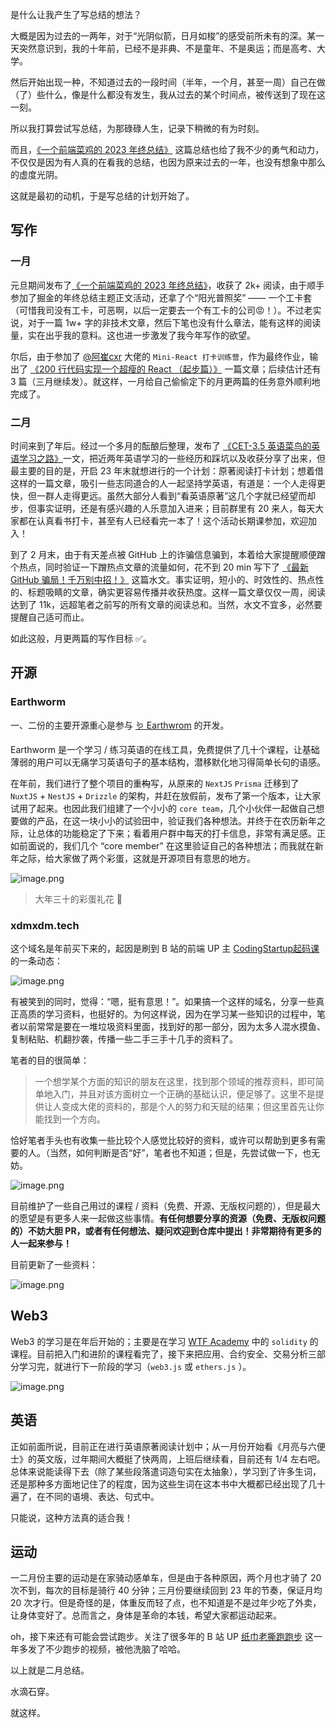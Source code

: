 是什么让我产生了写总结的想法？

大概是因为过去的一两年，对于“光阴似箭，日月如梭”的感受前所未有的深。某一天突然意识到，我的十年前，已经不是非典、不是童年、不是奥运；而是高考、大学。

然后开始出现一种，不知道过去的一段时间（半年，一个月，甚至一周）自己在做（了）些什么，像是什么都没有发生，我从过去的某个时间点，被传送到了现在这一刻。

所以我打算尝试写总结，为那碌碌人生，记录下稍微的有为时刻。

而且，[《一个前端菜鸡的 2023 年终总结》](https://juejin.cn/post/7319320776002240512)  这篇总结也给了我不少的勇气和动力，不仅仅是因为有人真的在看我的总结，也因为原来过去的一年，也没有想象中那么的虚度光阴。

这就是最初的动机，于是写总结的计划开始了。

## 写作

### 一月

元旦期间发布了[《一个前端菜鸡的 2023 年终总结》](https://juejin.cn/post/7319320776002240512)，收获了 2k+ 阅读，由于顺手参加了掘金的年终总结主题正文活动，还拿了个“阳光普照奖” —— 一个工卡套（可惜我司没有工卡，可恶啊，以后一定要去一个有工卡的公司😡！）。不过老实说，对于一篇 1w+ 字的非技术文章，然后下笔也没有什么章法，能有这样的阅读量，实在出乎我的意料。这也进一步激发了我今年写作的欲望。

尔后，由于参加了 [@阿崔cxr](https://github.com/cuixiaorui) 大佬的 `Mini-React 打卡训练营`，作为最终作业，输出了 [《200 行代码实现一个超瘦的 React （起步篇）》](https://juejin.cn/post/7326551966854217763) 一篇文章；后续估计还有 3 篇（三月继续发）。就这样，一月给自己偷偷定下的月更两篇的任务意外顺利地完成了。

### 二月

时间来到了年后。经过一个多月的酝酿后整理，发布了 [《CET-3.5 英语菜鸟的英语学习之路》](https://juejin.cn/post/7333162360360665099)一文，把近两年英语学习的一些经历和踩坑以及收获分享了出来，但最主要的目的是，开启 23 年末就想进行的一个计划：原著阅读打卡计划；想着借这样的一篇文章，吸引一些志同道合的人一起坚持学英语，有道是：一个人走得更快，但一群人走得更远。虽然大部分人看到“看英语原著”这几个字就已经望而却步，但事实证明，还是有感兴趣的人乐意加入进来；目前群里有 20 来人，每天大家都在认真看书打卡，甚至有人已经看完一本了！这个活动长期课参加，欢迎加入！

到了 2 月末，由于有天差点被 GitHub 上的诈骗信息骗到，本着给大家提醒顺便蹭个热点，同时验证一下蹭热点文章的流量如何，花不到 20 min 写下了 [《最新 GitHub 骗局！千万别中招！》](https://juejin.cn/post/7337666469903122472) 这篇水文。事实证明，短小的、时效性的、热点性的、标题吸睛的文章，确实更容易传播并收获热度。这样一篇文章仅仅一周，阅读达到了 11k，远超笔者之前写的所有文章的阅读总和。当然，水文不宜多，必然要提醒自己适可而止。

如此这般，月更两篇的写作目标 ✅。

## 开源

### Earthworm

一、二份的主要开源重心是参与 [🪱 Earthwrom](https://github.com/cuixueshe/earthworm) 的开发。

Earthworm 是一个学习 / 练习英语的在线工具，免费提供了几十个课程，让基础薄弱的用户可以无痛学习英语句子的基本结构，潜移默化地习得简单长句的语感。

在年前，我们进行了整个项目的重~~构~~写，从原来的 `NextJS` `Prisma` 迁移到了 `NuxtJS` + `NestJS` + `Drizzle` 的架构，并赶在放假前，发布了第一个版本，让大家试用了起来。也因此我们组建了一个小小的 `core team`，几个小伙伴一起做自己想要做的产品，在这一块小小的试验田中，验证我们各种想法。并终于在农历新年之际，让总体的功能稳定了下来；看着用户群中每天的打卡信息，非常有满足感。正如前面说的，我们几个 “core member” 在这里验证自己的各种想法；而我就在新年之际，给大家做了两个彩蛋，这就是开源项目有意思的地方。

![image.png](https://nauxscript-blog.oss-cn-hongkong.aliyuncs.com/2024-02-29-1.png)

> 大年三十的彩蛋礼花 🎉

### xdmxdm.tech

这个域名是年前买下来的，起因是刷到 B 站的前端 UP 主 [CodingStartup起码课](https://space.bilibili.com/451368848) 的一条动态：

![image.png](https://nauxscript-blog.oss-cn-hongkong.aliyuncs.com/2024-02-29-2.png)

有被笑到的同时，觉得：“嗯，挺有意思！”。如果搞一个这样的域名，分享一些真正高质的学习资料，也挺好的。为何这样说，因为在学习某一些知识的过程中，笔者以前常常是要在一堆垃圾资料里面，找到好的那一部分，因为太多人混水摸鱼、复制粘贴、机翻抄袭，传播一些二手三手十几手的资料了。

笔者的目的很简单：

> 一个想学某个方面的知识的朋友在这里，找到那个领域的推荐资料，即可简单地入门，并且对该方面树立一个正确的基础认识，便足够了。这里不是提供让人变成大佬的资料的，那是个人的努力和天赋的结果；但这里首先让你能找到一个方向。

恰好笔者手头也有收集一些比较个人感觉比较好的资料，或许可以帮助到更多有需要的人。（当然，如何判断是否“好”，笔者也不知道；但是，先尝试做一下，也无妨。

![image.png](https://nauxscript-blog.oss-cn-hongkong.aliyuncs.com/2024-02-29-3.png)

目前维护了一些自己用过的课程 / 资料（免费、开源、无版权问题的），但是最大的愿望是有更多人来一起做这些事情。**有任何想要分享的资源（免费、无版权问题的）不妨大胆 PR，或者有任何想法、疑问欢迎到仓库中提出！非常期待有更多的人一起来参与！**

目前更新了一些资料：

![image.png](https://nauxscript-blog.oss-cn-hongkong.aliyuncs.com/2024-02-29-4.png)

## Web3

Web3 的学习是在年后开始的；主要是在学习 [WTF Academy](https://www.wtf.academy/) 中的 `solidity` 的课程。目前把入门和进阶的课程看完了，接下来把应用、合约安全、交易分析三部分学习完，就进行下一阶段的学习（`web3.js` 或 `ethers.js` ）。

![image.png](https://nauxscript-blog.oss-cn-hongkong.aliyuncs.com/2024-02-29-5.png)

## 英语

正如前面所说，目前正在进行英语原著阅读计划中；从一月份开始看《月亮与六便士》的英文版，过年期间大概挺了快两周，上班后继续看，目前还有 1/4 左右吧。总体来说能读得下去（除了某些段落遣词造句实在太抽象），学习到了许多生词，还是那种多方面地记住了的程度，因为这些生词在这本书中大概都已经出现了几十遍了，在不同的语境、表达、句式中。

只能说，这种方法真的适合我！

## 运动

一二月份主要的运动是在家骑动感单车，但是由于各种原因，两个月也才骑了 20 次不到，每次的目标是骑行 40 分钟；三月份要继续回到 23 年的节奏，保证月均 20 次才行。但是奇怪的是，体重反而轻了点，也不知道是不是过年少吃了外卖，让身体变好了。总而言之，身体是革命的本钱，希望大家都运动起来。

oh，接下来还有可能会尝试跑步。关注了很多年的 B 站 UP [纸巾老撕跑跑步](https://space.bilibili.com/20681645) 这一年多发了不少跑步的视频，被他洗脑了哈哈。

以上就是二月总结。

水滴石穿。

就这样。
